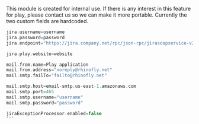 This module is created for internal use. If there is any interest in this feature for play, please contact us so we 
can make it more portable. Currently the two custom fields are hardcoded.

```` scala
jira.username=username
jira.password=password
jira.endpoint="https://jira.company.net/rpc/json-rpc/jirasoapservice-v2/"

jira.play.website=website 

mail.from.name=Play application
mail.from.address="noreply@rhinofly.net"
mail.smtp.failTo="failto@rhinofly.net"

mail.smtp.host=email-smtp.us-east-1.amazonaws.com
mail.smtp.port=465
mail.smtp.username="username"
mail.smtp.password="password"

jiraExceptionProcessor.enabled=false
```